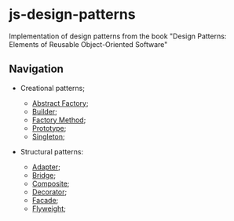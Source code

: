 # js-design-patterns

Implementation of design patterns from the book "Design Patterns: Elements of Reusable Object-Oriented Software"

## Navigation

- Creational patterns;

  - [Abstract Factory](https://github.com/kirillgenets/js-design-patterns/tree/master/patterns/creational-patterns/abstract-factory);
  - [Builder](https://github.com/kirillgenets/js-design-patterns/tree/master/patterns/creational-patterns/builder);
  - [Factory Method](https://github.com/kirillgenets/js-design-patterns/tree/master/patterns/creational-patterns/factory-method);
  - [Prototype](https://github.com/kirillgenets/js-design-patterns/tree/master/patterns/creational-patterns/prototype);
  - [Singleton](https://github.com/kirillgenets/js-design-patterns/tree/master/patterns/creational-patterns/singleton);

- Structural patterns:

  - [Adapter](https://github.com/kirillgenets/js-design-patterns/tree/master/patterns/structural-patterns/adapter);
  - [Bridge](https://github.com/kirillgenets/js-design-patterns/tree/master/patterns/structural-patterns/bridge);
  - [Composite](https://github.com/kirillgenets/js-design-patterns/tree/master/patterns/structural-patterns/composite);
  - [Decorator](https://github.com/kirillgenets/js-design-patterns/tree/master/patterns/structural-patterns/decorator);
  - [Facade](https://github.com/kirillgenets/js-design-patterns/tree/master/patterns/structural-patterns/facade);
  - [Flyweight](https://github.com/kirillgenets/js-design-patterns/tree/master/patterns/structural-patterns/flyweight);
